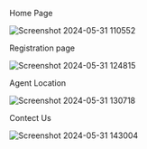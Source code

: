 Home Page

![Screenshot 2024-05-31 110552](https://github.com/Shivang309/Insurance_Management_System/assets/115680892/ec109f1c-371b-45f0-b410-01029716f12e)

Registration page

![Screenshot 2024-05-31 124815](https://github.com/Shivang309/Insurance_Management_System/assets/115680892/d9438a6b-6de8-4cd3-b78a-379cc29c3794)

Agent Location

![Screenshot 2024-05-31 130718](https://github.com/Shivang309/Insurance_Management_System/assets/115680892/0e9fed22-f9ce-4eef-a43f-a7486d42ca58)

Contect Us

![Screenshot 2024-05-31 143004](https://github.com/Shivang309/Insurance_Management_System/assets/115680892/2799c3fb-cd64-4be0-b8fb-8083b1e1939c)


